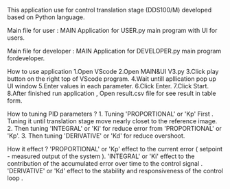 This application use for control translation stage (DDS100/M) developed based on Python language.

Main file for user : MAIN Application for USER.py 
    main program with UI for users.

Main file for developer : MAIN Application for DEVELOPER.py
    main program fordeveloper.

How to use application
1.Open VScode
2.Open MAIN&UI V3.py
3.Click play button on the right top of VScode program.
4.Wait untill apllication pop up UI window
5.Enter values in each parameter.
6.Click Enter.
7.Click Start.
8.After finished run application , Open result.csv file for see result in table form.
  
How to tuning PID parameters ?
    1. Tuning 'PROPORTIONAL' or 'Kp' First . Tuning it until translation stage move nearly closet to the reference image.
    2. Then tuning 'INTEGRAL' or 'Ki' for reduce error from 'PROPORTIONAL' or 'Kp'.
    3. Then tuning 'DERIVATIVE' or 'Kd' for reduce overshoot.

How it effect ?
'PROPORTIONAL' or 'Kp' effect to the current error ( setpoint - measured output of the system ).
'INTEGRAL' or 'Ki' effect to the contribution of the accumulated error over time to the control signal .
'DERIVATIVE' or 'Kd' effect to the stability and responsiveness of the control loop .


